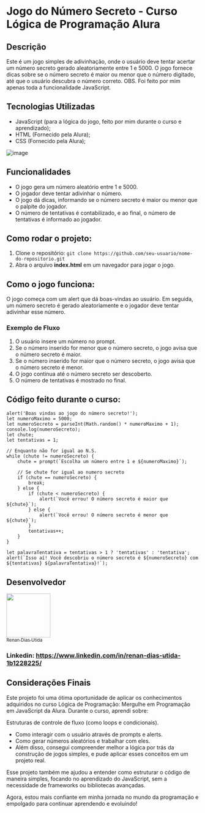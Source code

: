 # Jogo do Número Secreto - Curso Lógica de Programação Alura

## Descrição
Este é um jogo simples de adivinhação, onde o usuário deve tentar acertar um número secreto gerado aleatoriamente entre 1 e 5000. O jogo fornece dicas sobre se o número secreto é maior ou menor que o número digitado, até que o usuário descubra o número correto.
OBS. Foi feito por mim apenas toda a funcionalidade JavaScript.

## Tecnologias Utilizadas
- JavaScript (para a lógica do jogo, feito por mim durante o curso e aprendizado);
- HTML (Fornecido pela Alura);
- CSS (Fornecido pela Alura);

![image]([https://github.com/user-attachments/assets/cb34010f-12ad-4347-b880-629ac84a62a2](https://upload.wikimedia.org/wikipedia/commons/thumb/9/99/Unofficial_JavaScript_logo_2.svg/1200px-Unofficial_JavaScript_logo_2.svg.png))

## Funcionalidades
- O jogo gera um número aleatório entre 1 e 5000.
- O jogador deve tentar adivinhar o número.
- O jogo dá dicas, informando se o número secreto é maior ou menor que o palpite do jogador.
- O número de tentativas é contabilizado, e ao final, o número de tentativas é informado ao jogador.

## Como rodar o projeto:
1. Clone o repositório:
  ```git clone https://github.com/seu-usuario/nome-do-repositorio.git```
2. Abra o arquivo **index.html** em um navegador para jogar o jogo.

## Como o jogo funciona:
O jogo começa com um alert que dá boas-vindas ao usuário. Em seguida, um número secreto é gerado aleatoriamente e o jogador deve tentar adivinhar esse número.

### Exemplo de Fluxo
1. O usuário insere um número no prompt.
2. Se o número inserido for menor que o número secreto, o jogo avisa que o número secreto é maior.
3. Se o número inserido for maior que o número secreto, o jogo avisa que o número secreto é menor.
4. O jogo continua até o número secreto ser descoberto.
5. O número de tentativas é mostrado no final.

## Código feito durante o curso:
```
alert('Boas vindas ao jogo do número secreto!');
let numeroMaximo = 5000;
let numeroSecreto = parseInt(Math.random() * numeroMaximo + 1);
console.log(numeroSecreto);
let chute;
let tentativas = 1;

// Enquanto não for igual ao N.S.
while (chute != numeroSecreto) {
    chute = prompt(`Escolha um número entre 1 e ${numeroMaximo}`);

    // Se chute for igual ao numero secreto
    if (chute == numeroSecreto) {
        break;
    } else {
        if (chute < numeroSecreto) {
            alert(`Você errou! O número secreto é maior que ${chute}`);   
        } else {
            alert(`Você errou! O número secreto é menor que ${chute}`);
        }
        tentativas++;
    }
}

let palavraTentativa = tentativas > 1 ? 'tentativas' : 'tentativa';
alert(`Isso aí! Você descobriu o número secreto é ${numeroSecreto} com ${tentativas} ${palavraTentativa}!`);
```

## Desenvolvedor

[<img loading="lazy" src="https://github.com/user-attachments/assets/b4f96f4b-542e-4988-9bc1-b1acf22a41a1" width=115><br><sub>Renan Dias Utida</sub>](https://github.com/renan-utida)

### Linkedin: https://www.linkedin.com/in/renan-dias-utida-1b1228225/


## Considerações Finais
Este projeto foi uma ótima oportunidade de aplicar os conhecimentos adquiridos no curso Lógica de Programação: Mergulhe em Programação em JavaScript da Alura. Durante o curso, aprendi sobre:

Estruturas de controle de fluxo (como loops e condicionais).
- Como interagir com o usuário através de prompts e alerts.
- Como gerar números aleatórios e trabalhar com eles.
- Além disso, consegui compreender melhor a lógica por trás da construção de jogos simples, e pude aplicar esses conceitos em um projeto real.

Esse projeto também me ajudou a entender como estruturar o código de maneira simples, focando no aprendizado do JavaScript, sem a necessidade de frameworks ou bibliotecas avançadas.

Agora, estou mais confiante em minha jornada no mundo da programação e empolgado para continuar aprendendo e evoluindo!

